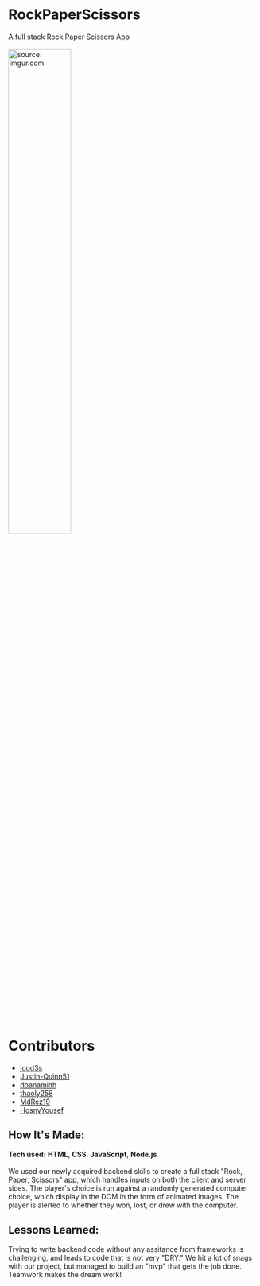 # RockPaperScissors
A full stack Rock Paper Scissors App
<br>
<br>
<a href="https://imgur.com/WAQqJIg"><img width="50%" src="https://i.imgur.com/WAQqJIg.png" title="source: imgur.com" /></a>

# Contributors 
<ul>
  <li><a href="https://github.com/jcod3s" target='_blank'>jcod3s</a></li>
  <li><a href="https://github.com/Justin-Quinn51" target='_blank'>Justin-Quinn51</</a></li>
  <li><a href="https://github.com/doanaminh" target='_blank'>doanaminh</a></li>
  <li><a href="https://github.com/thaoly258" target='_blank'>thaoly258</a></li>
  <li><a href="https://github.com/MdRez19" target='_blank'>MdRez19</a></li>
  <li><a href="https://github.com/HosnyYousef" target='_blank'>HosnyYousef</a></li>
</ul>

## How It's Made:

**Tech used:** **HTML**, **CSS**, **JavaScript**, **Node.js**
<br>
<br>
We used our newly acquired backend skills to create a full stack "Rock, Paper, Scissors" app, which handles inputs on both the client and server sides. 
The player's choice is run against a randomly generated computer choice, which display in the DOM in the form of animated images. The player is
alerted to whether they won, lost, or drew with the computer. 

## Lessons Learned:

Trying to write backend code without any assitance from frameworks is challenging, and leads to code that is not very "DRY." We hit a lot of snags with our
project, but managed to build an "mvp" that gets the job done. Teamwork makes the dream work!
